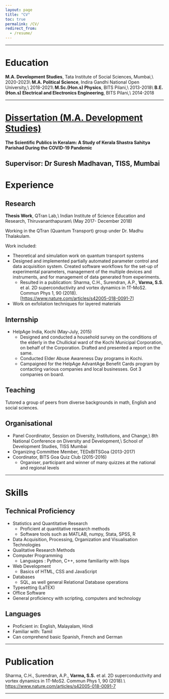 ```yaml
---
layout: page
title: "CV"
toc: true
permalink: /CV/
redirect_from:
  - /resume/
---
```


---

Education
=========
 **M.A. Development Studies**, Tata Institute of Social Sciences, Mumbai,\\
 2020-2023\\
**M.A. Political Science**, Indira Gandhi National Open University,\\
 2018-2021\\
 **M.Sc.(Hon.s) Physics**, BITS Pilani,\\
 2013-2018\\
 **B.E.(Hon.s) Electrical and Electronics Engineering**, BITS Pilani,\\
 2014-2018

---

[Dissertation (M.A. Development Studies)](mads.sangeethvarma.com)
===
**The Scientific Publics in Keralam: A Study of Kerala Shastra Sahitya Parishad During the COVID-19 Pandemic**

Supervisor: Dr Suresh Madhavan, TISS, Mumbai
---

Experience
======

Research
------
**Thesis Work**, QTran Lab,\\
Indian Institute of Science Education and Research, Thiruvananthapuram\\
(May 2017- December 2018)
  
Working in the QTran (Quantum Transport) group under Dr.  Madhu Thalakulam.
  
Work included:
- Theoretical and simulation work on quantum transport systems
- Designed and implemented partially automated parameter control and data acquisition system. Created software workflows for the set-up of experimental parameters, management of the multiple devices and instruments, and for management of data generated from experiments.
  - Resulted in a publication: Sharma, C.H., Surendran, A.P., **Varma, S.S**. et al. 2D superconductivity and vortex dynamics in 1T-MoS2. Commun Phys 1, 90 (2018). [<https://www.nature.com/articles/s42005-018-0091-7>]
- Work on exfoliation techniques for layered materials

Internship
----------
* HelpAge India, Kochi (May-July, 2015)
   - Designed and conducted a household survey on the conditions of the elderly in the Chullickal ward of the Kochi Municipal Corporation, on behalf of the Corporation. Drafted and presented a report on the same.
   - Conducted Elder Abuse Awareness Day programs in Kochi.
   - Campaigned for the HelpAge AdvantAge Benefit Cards program by contacting various companies and local businesses. Got 3 companies on board.

Teaching
--------
Tutored a group of peers from diverse backgrounds in math, English and social sciences.

Organisational
--------------
* Panel Coordinator, Session on Diversity, Institutions, and Change,\\
8th National Conference on Diversity and Development,\\
School of Development Studies, TISS Mumbai
* Organizing Committee Member, TEDxBITSGoa (2013-2017)
* Coordinator, BITS Goa Quiz Club (2015-2016)
  - Organiser, participant and winner of many quizzes at the national and regional levels

---

Skills
======

Technical Proficiency
---------------------
* Statistics and Quantitative Research
  - Proficient at quantitative research methods
  - Software tools such as MATLAB, numpy, Stata, SPSS, R
* Data Acquisition, Processing, Organization and Visualisation Technologies
* Qualitative Research Methods
* Computer Programming 
  - Languages : Python, C++, some familiarity with lisps
* Web Development
  - Basics of HTML, CSS and JavaScript
* Databases
  - SQL, as well general Relational Database operations
* Typesetting (LaTEX)
* Office Software
* General proficiency with scripting, computers and technology

Languages
---------
* Proficient in: English, Malayalam, Hindi
* Familiar with: Tamil
* Can comprehend basic Spanish, French and German

---

Publication
======

Sharma, C.H., Surendran, A.P., **Varma, S.S.** et al. 2D superconductivity and vortex dynamics in 1T-MoS2. Commun Phys 1, 90 (2018).\\
<https://www.nature.com/articles/s42005-018-0091-7>
 
---
